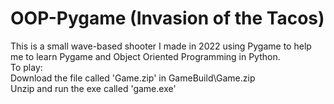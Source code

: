 # OOP-Pygame (Invasion of the Tacos)
This is a small wave-based shooter I made in 2022 using Pygame to help me to learn Pygame and Object Oriented Programming in Python. <br>
To play:  <br>
Download the file called 'Game.zip' in GameBuild\Game.zip <br>
Unzip and run the exe called 'game.exe' <br>
